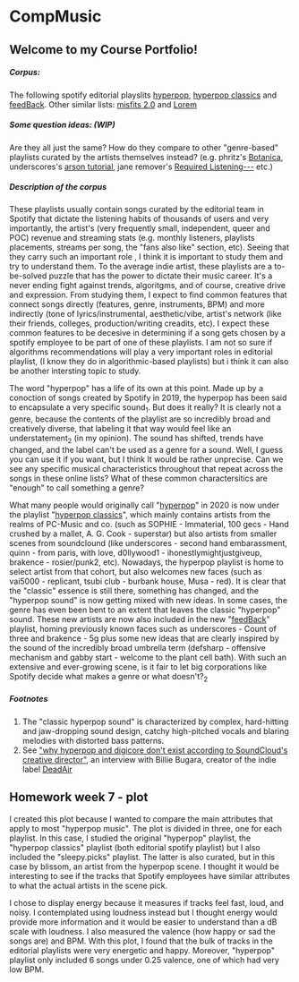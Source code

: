 # CompMusic
## Welcome to my Course Portfolio!

##### Corpus: 
The following spotify editorial playslits [hyperpop](https://open.spotify.com/playlist/37i9dQZF1DX7HOk71GPfSw), [hyperpop classics](https://open.spotify.com/playlist/37i9dQZF1DXakZCf7SV1CS) and [feedBack](https://open.spotify.com/playlist/37i9dQZF1DXbmErmrio5En). Other similar lists: [misfits 2.0](https://open.spotify.com/playlist/37i9dQZF1DXciq74vrQmM8) and [Lorem](https://open.spotify.com/playlist/37i9dQZF1DXdwmD5Q7Gxah)

##### Some question ideas: (WIP)
Are they all just the same? How do they compare to other "genre-based" playlists curated by the artists themselves instead? (e.g. phritz's [Botanica](https://open.spotify.com/playlist/5KgQT9YWz3EqhIN4Jh69IU?si=dd13155eb2dc4c80), underscores's [arson tutorial](https://open.spotify.com/playlist/4yx17NWwtN8Ij7zHQFrX9c?si=a7082850d1614cdd), jane remover's [Required Listening---](https://open.spotify.com/playlist/3B2fWxsJHxygGh7toOS09u?si=b1bc739e0ba24a3f) etc.)

##### Description of the corpus
These playlists usually contain songs curated by the editorial team in Spotify that dictate the listening habits of thousands of users and very importantly, the artist's (very frequently small, independent, queer and POC) revenue and streaming stats (e.g. monthly listeners, playlists placements, streams per song, the "fans also like" section, etc). Seeing that they carry such an important role , I think it is important to study them and try to understand them. To the average indie artist, these playlists are a to-be-solved puzzle that has the power to dictate their music career. It's a never ending fight against trends, algoritgms, and of course, creative drive and expression. From studying them, I expect to find common features that connect songs directly (features, genre, instruments, BPM) and more indirectly (tone of lyrics/instrumental, aesthetic/vibe, artist's network (like their friends, colleges, production/writing creadits, etc). I expect these common features to be decesive in determining if a song gets chosen by a spotify employee to be part of one of these playlists. I am not so sure if algorithms recommendations will play a very important roles in editorial playlist, (I know they do in algorithmic-based playlists) but i think it can also be another intersting topic to study.

The word "hyperpop" has a life of its own at this point. Made up by a conoction of songs created by Spotify in 2019, the hyperpop has been said to encapsulate a very specific sound<sub>1</sub>. But does it really? It is clearly not a genre, because the contents of the playlist are so incredibly broad and creatively diverse, that labeling it that way would feel like an understatement<sub>2</sub> (in my opinion). The sound has shifted, trends have changed, and the label can't be used as a genre for a sound. Well, I guess you can use it if you want, but I think It would be rather unprecise. Can we see any specific musical characteristics throughout that repeat across the songs in these online lists? What of these common charactersitics are "enough" to call something a genre?

What many people would originally call "[hyperpop](https://open.spotify.com/playlist/37i9dQZF1DX7HOk71GPfSw)" in 2020 is now under the playlist "[hyperpop classics](https://open.spotify.com/playlist/37i9dQZF1DXakZCf7SV1CS)", which mainly contains artists from the realms of PC-Music and co. (such as SOPHIE - Immaterial, 100 gecs - Hand crushed by a mallet, A. G. Cook - superstar) but also artists from smaller scenes from soundclound (like underscores - second hand embarassment, quinn - from paris, with love, d0llywood1 - ihonestlymightjustgiveup, brakence - rosier/punk2, etc). Nowadays, the hyperpop playlist is home to select artist from that cohort, but also welcomes new faces (such as vai5000 - replicant, tsubi club - burbank house, Musa - red). It is clear that the "classic" essence is still there, something has changed, and the "hyperpop sound" is now getting mixed with new ideas. In some cases, the genre has even been bent to an extent that leaves the classic "hyperpop" sound. These new artists are now also included in the new "[feedBack](https://open.spotify.com/playlist/37i9dQZF1DXbmErmrio5En)" playlist, homing previously known faces such as underscores - Count of three and brakence - 5g plus some new ideas that are clearly inspired by the sound of the incredibly broad umbrella term (defsharp - offensive mechanism and gabby start - welcome to the plant cell bath). With such an extensive and ever-growing scene, is it fair to let big corporations like Spotify decide what makes a genre or what doesn't?<sub>2</sub>

##### Footnotes
1. The "classic hyperpop sound" is characterized by complex, hard-hitting and jaw-dropping sound design, catchy high-pitched vocals and blaring melodies with distorted bass patterns.
2. See ["why hyperpop and digicore don't exist according to SoundCloud's creative director"](https://www.youtube.com/watch?v=HGzP1naK_sU), an interview with Billie Bugara, creator of the indie label [DeadAir](https://www.billiebugara.com/deadair#:~:text=deadAir%20Records%20was%20co%2Dfounded,their%20artistic%20careers%20take%20shape.)

## Homework week 7 - plot
I created this plot because I wanted to compare the main attributes that apply to most "hyperpop music". The plot is divided in three, one for each playlist. In this case, I studied the original "hyperpop" playlist, the "hyperpop classics" playlist (both editorial spotify playlist) but I also included the "sleepy.picks" playlist. The latter is also curated, but in this case by blissom, an artist from the hyperpop scene. I thought it would be interesting to see if the tracks that Spotify employees have similar attributes to what the actual artists in the scene pick.

I chose to display energy because it measures if tracks feel fast, loud, and noisy. I contemplated using loudness instead but I thought energy would provide more information and it would be easier to understand than a dB scale with loudness. I also measured the valence (how happy or sad the songs are) and BPM.
With this plot, I found that the bulk of tracks in the editorial playlists were very energetic and happy. Moreover, "hyperpop" playlist only included 6 songs under 0.25 valence, one of which had very low BPM.
